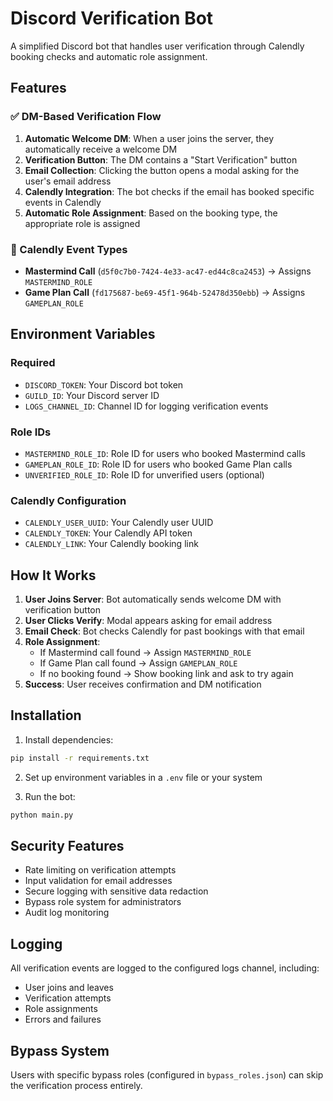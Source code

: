 # Discord Verification Bot

A simplified Discord bot that handles user verification through Calendly booking checks and automatic role assignment.

## Features

### ✅ DM-Based Verification Flow
1. **Automatic Welcome DM**: When a user joins the server, they automatically receive a welcome DM
2. **Verification Button**: The DM contains a "Start Verification" button
3. **Email Collection**: Clicking the button opens a modal asking for the user's email address
4. **Calendly Integration**: The bot checks if the email has booked specific events in Calendly
5. **Automatic Role Assignment**: Based on the booking type, the appropriate role is assigned

### 📅 Calendly Event Types
- **Mastermind Call** (`d5f0c7b0-7424-4e33-ac47-ed44c8ca2453`) → Assigns `MASTERMIND_ROLE`
- **Game Plan Call** (`fd175687-be69-45f1-964b-52478d350ebb`) → Assigns `GAMEPLAN_ROLE`

## Environment Variables

### Required
- `DISCORD_TOKEN`: Your Discord bot token
- `GUILD_ID`: Your Discord server ID
- `LOGS_CHANNEL_ID`: Channel ID for logging verification events

### Role IDs
- `MASTERMIND_ROLE_ID`: Role ID for users who booked Mastermind calls
- `GAMEPLAN_ROLE_ID`: Role ID for users who booked Game Plan calls
- `UNVERIFIED_ROLE_ID`: Role ID for unverified users (optional)

### Calendly Configuration
- `CALENDLY_USER_UUID`: Your Calendly user UUID
- `CALENDLY_TOKEN`: Your Calendly API token
- `CALENDLY_LINK`: Your Calendly booking link

## How It Works

1. **User Joins Server**: Bot automatically sends welcome DM with verification button
2. **User Clicks Verify**: Modal appears asking for email address
3. **Email Check**: Bot checks Calendly for past bookings with that email
4. **Role Assignment**: 
   - If Mastermind call found → Assign `MASTERMIND_ROLE`
   - If Game Plan call found → Assign `GAMEPLAN_ROLE`
   - If no booking found → Show booking link and ask to try again
5. **Success**: User receives confirmation and DM notification

## Installation

1. Install dependencies:
```bash
pip install -r requirements.txt
```

2. Set up environment variables in a `.env` file or your system

3. Run the bot:
```bash
python main.py
```

## Security Features

- Rate limiting on verification attempts
- Input validation for email addresses
- Secure logging with sensitive data redaction
- Bypass role system for administrators
- Audit log monitoring

## Logging

All verification events are logged to the configured logs channel, including:
- User joins and leaves
- Verification attempts
- Role assignments
- Errors and failures

## Bypass System

Users with specific bypass roles (configured in `bypass_roles.json`) can skip the verification process entirely.